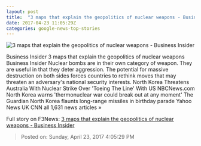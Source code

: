 ```yaml
---
layout: post
title:  "3 maps that explain the geopolitics of nuclear weapons - Business Insider"
date: 2017-04-23 11:05:29Z
categories: google-news-top-stories
---
```


![3 maps that explain the geopolitics of nuclear weapons - Business Insider](http://static6.businessinsider.com/image/58fa4be20ba0b896008b5314-1190-625/3-maps-that-explain-the-geopolitics-of-nuclear-weapons.jpg)

Business Insider 3 maps that explain the geopolitics of nuclear weapons Business Insider Nuclear bombs are in their own category of weapon. They are useful in that they deter aggression. The potential for massive destruction on both sides forces countries to rethink moves that may threaten an adversary's national security interests. North Korea Threatens Australia With Nuclear Strike Over 'Toeing The Line' With US NBCNews.com North Korea warns 'thermonuclear war could break out at any moment' The Guardian North Korea flaunts long-range missiles in birthday parade Yahoo News UK CNN all 1,631 news articles »


Full story on F3News: [3 maps that explain the geopolitics of nuclear weapons - Business Insider](http://www.f3nws.com/n/3qNbzF)

> Posted on: Sunday, April 23, 2017 4:05:29 PM

